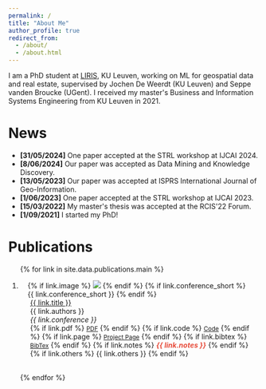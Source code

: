 ```yaml
---
permalink: /
title: "About Me"
author_profile: true
redirect_from: 
  - /about/
  - /about.html
---
```


I am a PhD student at [LIRIS](https://feb.kuleuven.be/research/decision-sciences-and-information-management/liris), KU Leuven, working on ML for geospatial data and real estate, supervised by Jochen De Weerdt (KU Leuven) and Seppe vanden Broucke (UGent). I received my master's Business and Information Systems Engineering from KU Leuven in 2021. 

News
======
* **[31/05/2024]** One paper accepted at the STRL workshop at IJCAI 2024.
* **[8/06/2024]** Our paper was accepted as Data Mining and Knowledge Discovery.
* **[13/05/2023]** Our paper was accepted at ISPRS International Journal of Geo-Information.
* **[1/06/2023]** One paper accepted at the STRL workshop at IJCAI 2023.
* **[15/03/2022]** My master's thesis was accepted at the RCIS'22 Forum.
* **[1/09/2021]** I started my PhD!

Publications
======
<div class="publications">
<ol class="bibliography">

{% for link in site.data.publications.main %}

<li>
<div class="pub-row">
  <div class="col-sm-3 abbr" style="position: relative;padding-right: 15px;padding-left: 15px;">
    {% if link.image %} 
    <img src="{{ link.image }}" class="teaser img-fluid z-depth-1" style="width=100;height=40%">
    {% endif %}
    {% if link.conference_short %} 
    <abbr class="badge">{{ link.conference_short }}</abbr>
    {% endif %}
  </div>
  <div class="col-sm-9" style="position: relative;padding-right: 15px;padding-left: 20px;">
      <div class="title"><a href="{{ link.pdf }}">{{ link.title }}</a></div>
      <div class="author">{{ link.authors }}</div>
      <div class="periodical"><em>{{ link.conference }}</em>
      </div>
    <div class="links">
      {% if link.pdf %} 
      <a href="{{ link.pdf }}" class="btn btn-sm z-depth-0" role="button" target="_blank" style="font-size:12px;">PDF</a>
      {% endif %}
      {% if link.code %} 
      <a href="{{ link.code }}" class="btn btn-sm z-depth-0" role="button" target="_blank" style="font-size:12px;">Code</a>
      {% endif %}
      {% if link.page %} 
      <a href="{{ link.page }}" class="btn btn-sm z-depth-0" role="button" target="_blank" style="font-size:12px;">Project Page</a>
      {% endif %}
      {% if link.bibtex %} 
      <a href="{{ link.bibtex }}" class="btn btn-sm z-depth-0" role="button" target="_blank" style="font-size:12px;">BibTex</a>
      {% endif %}
      {% if link.notes %} 
      <strong> <i style="color:#e74d3c">{{ link.notes }}</i></strong>
      {% endif %}
      {% if link.others %} 
      {{ link.others }}
      {% endif %}
    </div>
  </div>
</div>
</li>

<br>

{% endfor %}

</ol>
</div>


